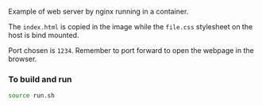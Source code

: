 Example of web server by nginx running in a container.

The `index.html` is copied in the image while the `file.css` stylesheet
on the host is bind mounted.

Port chosen is `1234`. Remember to port forward to open the webpage in the browser.

### To build and run
```bash
source run.sh
```
